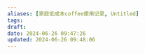 ```yaml
---
aliases: [家庭低成本coffee使用记录, Untitled]
tags: 
draft: 
date: 2024-06-26 09:47:26
updated: 2024-06-26 09:48:06
---
```


